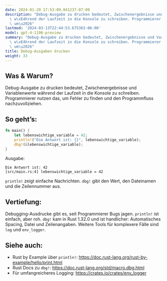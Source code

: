 ```yaml
---
date: 2024-01-20 17:53:09.841237-07:00
description: "Debug-Ausgabe zu drucken bedeutet, Zwischenergebnisse und Variablenwerte\
  \ w\xE4hrend der Laufzeit in die Konsole zu schreiben. Programmierer nutzen das,\
  \ um\u2026"
lastmod: '2024-03-13T22:44:53.675363-06:00'
model: gpt-4-1106-preview
summary: "Debug-Ausgabe zu drucken bedeutet, Zwischenergebnisse und Variablenwerte\
  \ w\xE4hrend der Laufzeit in die Konsole zu schreiben. Programmierer nutzen das,\
  \ um\u2026"
title: Debug-Ausgaben drucken
weight: 33
---
```


## Was & Warum?
Debug-Ausgabe zu drucken bedeutet, Zwischenergebnisse und Variablenwerte während der Laufzeit in die Konsole zu schreiben. Programmierer nutzen das, um Fehler zu finden und den Programmfluss nachzuvollziehen.

## So geht’s:
```Rust
fn main() {
    let lebenswichtige_variable = 42;
    println!("Die Antwort ist: {}", lebenswichtige_variable);
    dbg!(&lebenswichtige_variable);
}
```
Ausgabe:
```
Die Antwort ist: 42
[src/main.rs:4] lebenswichtige_variable = 42
```
`println!` zeigt einfache Nachrichten. `dbg!` gibt den Wert, den Dateinamen und die Zeilennummer aus.

## Vertiefung:
Debugging-Ausdrucke gibt es, seit Programmierer Bugs jagen. `println!` ist einfach, aber roh. `dbg!` kam in Rust 1.32.0 und ist handlicher: Automatisches Spacing, Datei und Zeilenangaben. Weitere Tools für komplexere Fälle sind `log` und `env_logger`.

## Siehe auch:
- Rust by Example über `println!`: https://doc.rust-lang.org/rust-by-example/hello/print.html
- Rust Docs zu `dbg!`: https://doc.rust-lang.org/std/macro.dbg.html
- Für umfangreicheres Logging: https://crates.io/crates/env_logger
